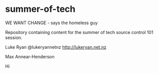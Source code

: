summer-of-tech
==============

WE WANT CHANGE - says the homeless guy

Repository containing content for the summer of tech source control 101 session.


Luke Ryan @lukeryannetnz http://lukeryan.net.nz

Max Annear-Henderson


Hi
